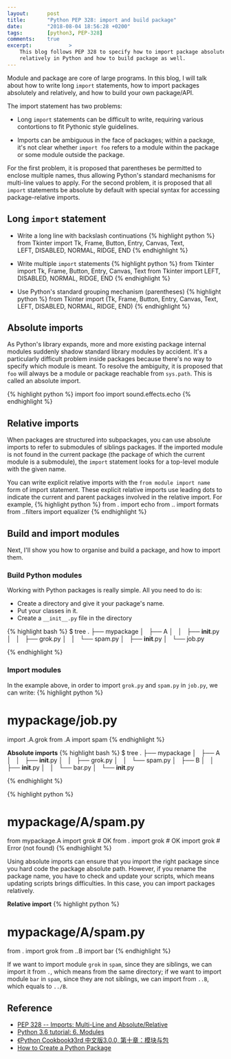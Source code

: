 ```yaml
---
layout:      post
title:       "Python PEP 328: import and build package"
date:        "2018-08-04 18:56:28 +0200"
tags:        [python3, PEP-328]
comments:    true
excerpt:            >
    This blog follows PEP 328 to specify how to import package absolutely or
    relatively in Python and how to build package as well.
---
```

Module and package are core of large programs. In this blog, I will talk about
how to write long `import` statements, how to import packages absolutely and
relatively, and how to build your own package/API.

The import statement has two problems:

- Long `import` statements can be difficult to write, requiring various
contortions to fit Pythonic style guidelines.

- Imports can be ambiguous in the face of packages; within a package, it's not
clear whether `import foo` refers to a module within the package or some module
outside the package.

For the first problem, it is proposed that parentheses be permitted to enclose
multiple names, thus allowing Python's standard mechanisms for multi-line values
to apply. For the second problem, it is proposed that all `import` statements be
absolute by default with special syntax for accessing package-relative imports.

## Long `import` statement
- Write a long line with backslash continuations
{% highlight python %}
from Tkinter import Tk, Frame, Button, Entry, Canvas, Text, \
    LEFT, DISABLED, NORMAL, RIDGE, END
{% endhighlight %}

- Write multiple `import` statements
{% highlight python %}
from Tkinter import Tk, Frame, Button, Entry, Canvas, Text
from Tkinter import LEFT, DISABLED, NORMAL, RIDGE, END
{% endhighlight %}

- Use Python's standard grouping mechanism (parentheses) 
{% highlight python %}
from Tkinter import (Tk, Frame, Button, Entry, Canvas, Text,
    LEFT, DISABLED, NORMAL, RIDGE, END)
{% endhighlight %}

## Absolute imports
As Python's library expands, more and more existing package internal modules
suddenly shadow standard library modules by accident. It's a particularly
difficult problem inside packages because there's no way to specify which module
is meant. To resolve the ambiguity, it is proposed that `foo` will always be a
module or package reachable from `sys.path`. This is called an absolute import.

{% highlight python %}
import foo
import sound.effects.echo
{% endhighlight %}

## Relative imports
When packages are structured into subpackages, you can use absolute imports to
refer to submodules of siblings packages. If the imported module is not found in
the current package (the package of which the current module is a submodule),
the `import` statement looks for a top-level module with the given name.

You can write explicit relative imports with the `from module import name` form
of import statement. These explicit relative imports use leading dots to
indicate the current and parent packages involved in the relative import. For
example,
{% highlight python %}
from . import echo
from .. import formats
from ..filters import equalizer
{% endhighlight %}

## Build and import modules
Next, I'll show you how to organise and build a package, and how to import them.

### Build Python modules
Working with Python packages is really simple. All you need to do is:
- Create a directory and give it your package's name.
- Put your classes in it.
- Create a `__init__.py` file in the directory

{% highlight bash %}
$ tree
.
├── mypackage
│   ├── A
│   │   ├── __init__.py
│   │   ├── grok.py
│   │   └── spam.py
│   ├── __init__.py
│   └── job.py

{% endhighlight %}

### Import modules
In the example above, in order to import `grok.py` and `spam.py` in `job.py`, we can write:
{% highlight python %}
# mypackage/job.py
import .A.grok
from .A import spam
{% endhighlight %}

**Absolute imports**
{% highlight bash %}
$ tree
.
├── mypackage
│   ├── A
│   │   ├── __init__.py
│   │   ├── grok.py
│   │   └── spam.py
│   ├── B
│   │   ├── __init__.py
│   │   └── bar.py
│   └── __init__.py

{% endhighlight %}


{% highlight python %}
# mypackage/A/spam.py
from mypackage.A import grok # OK
from . import grok # OK
import grok # Error (not found)
{% endhighlight %}

Using absolute imports can ensure that you import the right package since you
hard code the package absolute path. However, if you rename the package name,
you have to check and update your scripts, which means updating scripts brings
difficulties. In this case, you can import packages relatively.

**Relative import**
{% highlight python %}
# mypackage/A/spam.py
from . import grok
from ..B import bar
{% endhighlight %}

If we want to import module `grok` in `spam`, since they are siblings, we can
import it from `.`, which means from the same directory; if we want to import
module `bar` in `spam`, since they are not siblings, we can import from `..B`,
which equals to `../B`.

## Reference
- [PEP 328 -- Imports: Multi-Line and Absolute/Relative][PEP328]
- [Python 3.6 tutorial: 6. Modules][Py3.6 modules]
- [《Python Cookbook》3rd 中文版3.0.0, 第十章：模块与包][Chinese version]
- [How to Create a Python Package][build package]


[PEP328]: https://www.python.org/dev/peps/pep-0328
[Py3.6 modules]: https://docs.python.org/3.6/tutorial/modules.html
[Chinese version]: http://python3-cookbook.readthedocs.io/zh_CN/latest/chapters/p10_modules_and_packages.html
[build package]: https://www.pythoncentral.io/how-to-create-a-python-package
